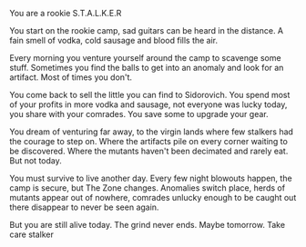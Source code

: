 You are a rookie S.T.A.L.K.E.R

You start on the rookie camp, sad guitars can be heard in the distance. A fain smell of vodka, cold sausage and blood fills the air.

Every morning you venture yourself around the camp to scavenge some stuff. Sometimes you find the balls to get into an anomaly and look for an artifact. Most of times you don't.

You come back to sell the little you can find to Sidorovich. You spend most of your profits in more vodka and sausage, not everyone was lucky today, you share with your comrades. You save some to upgrade your gear.

You dream of venturing far away, to the virgin lands where few stalkers had the courage to step on. Where the artifacts pile on every corner waiting to be discovered. Where the mutants haven't been decimated and rarely eat. But not today.

You must survive to live another day. Every few night blowouts happen, the camp is secure, but The Zone changes. Anomalies switch place, herds of mutants appear out of nowhere, comrades unlucky enough to be caught out there disappear to never be seen again. 

But you are still alive today. The grind never ends. Maybe tomorrow. Take care stalker